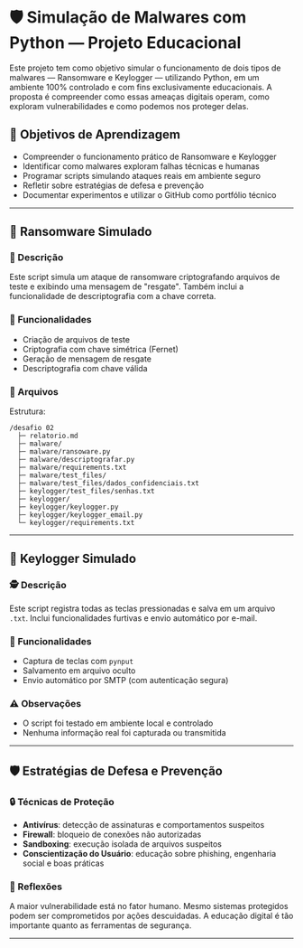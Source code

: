 # 🛡️ Simulação de Malwares com Python — Projeto Educacional

Este projeto tem como objetivo simular o funcionamento de dois tipos de malwares — Ransomware e Keylogger — utilizando Python, em um ambiente 100% controlado e com fins exclusivamente educacionais. A proposta é compreender como essas ameaças digitais operam, como exploram vulnerabilidades e como podemos nos proteger delas.

## 🎯 Objetivos de Aprendizagem

- Compreender o funcionamento prático de Ransomware e Keylogger
- Identificar como malwares exploram falhas técnicas e humanas
- Programar scripts simulando ataques reais em ambiente seguro
- Refletir sobre estratégias de defesa e prevenção
- Documentar experimentos e utilizar o GitHub como portfólio técnico

---

## 🧪 Ransomware Simulado

### 🔐 Descrição
Este script simula um ataque de ransomware criptografando arquivos de teste e exibindo uma mensagem de "resgate". Também inclui a funcionalidade de descriptografia com a chave correta.

### 📁 Funcionalidades
- Criação de arquivos de teste
- Criptografia com chave simétrica (Fernet)
- Geração de mensagem de resgate
- Descriptografia com chave válida

### 📂 Arquivos
Estrutura:
```
/desafio 02
  ├─ relatorio.md
  ├─ malware/ 
  ├─ malware/ransoware.py   
  ├─ malware/descriptografar.py   
  ├─ malware/requirements.txt 
  ├─ malware/test_files/
  ├─ malware/test_files/dados_confidenciais.txt
  ├─ keylogger/test_files/senhas.txt
  ├─ keylogger/
  ├─ keylogger/keylogger.py
  ├─ keylogger/keylogger_email.py
  └─ keylogger/requirements.txt
```

---

## 🎹 Keylogger Simulado

### 🕵️ Descrição
Este script registra todas as teclas pressionadas e salva em um arquivo `.txt`. Inclui funcionalidades furtivas e envio automático por e-mail.

### 📁 Funcionalidades
- Captura de teclas com `pynput`
- Salvamento em arquivo oculto
- Envio automático por SMTP (com autenticação segura)

### ⚠️ Observações
- O script foi testado em ambiente local e controlado
- Nenhuma informação real foi capturada ou transmitida

---

## 🛡️ Estratégias de Defesa e Prevenção

### 🔒 Técnicas de Proteção
- **Antivírus**: detecção de assinaturas e comportamentos suspeitos
- **Firewall**: bloqueio de conexões não autorizadas
- **Sandboxing**: execução isolada de arquivos suspeitos
- **Conscientização do Usuário**: educação sobre phishing, engenharia social e boas práticas

### 🧠 Reflexões
A maior vulnerabilidade está no fator humano. Mesmo sistemas protegidos podem ser comprometidos por ações descuidadas. A educação digital é tão importante quanto as ferramentas de segurança.

---
